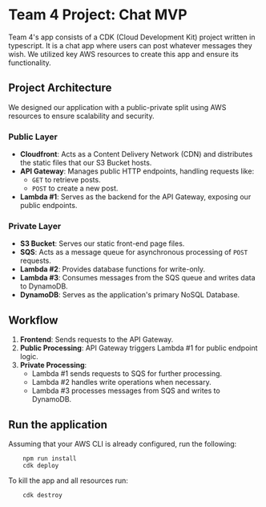 # Team 4 Project: Chat MVP

Team 4's app consists of a CDK (Cloud Development Kit) project written in typescript. It is a chat app where users can post whatever messages they wish. We utilized key AWS resources to create this app and ensure its functionality.

## Project Architecture
We designed our application with a public-private split using AWS resources to ensure scalability and security.

### Public Layer
- **Cloudfront**: Acts as a Content Delivery Network (CDN) and distributes the static files that our S3 Bucket hosts.
- **API Gateway**: Manages public HTTP endpoints, handling requests like:
  - `GET` to retrieve posts.
  - `POST` to create a new post.
- **Lambda #1**: Serves as the backend for the API Gateway, exposing our public endpoints.


### Private Layer
- **S3 Bucket**: Serves our static front-end page files.
- **SQS**: Acts as a message queue for asynchronous processing of `POST` requests.
- **Lambda #2**: Provides database functions for write-only.
- **Lambda #3**: Consumes messages from the SQS queue and writes data to DynamoDB.
- **DynamoDB**: Serves as the application's primary NoSQL Database.




## Workflow
1. **Frontend**: Sends requests to the API Gateway.
2. **Public Processing**: API Gateway triggers Lambda #1 for public endpoint logic.
3. **Private Processing**:
   - Lambda #1 sends requests to SQS for further processing.
   - Lambda #2 handles write operations when necessary.
   - Lambda #3 processes messages from SQS and writes to DynamoDB.
   



## Run the application
Assuming that your AWS CLI is already configured, run the following:

        npm run install
        cdk deploy

            

To kill the app and all resources run:

        cdk destroy


